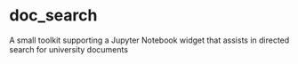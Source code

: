 # doc_search
A small toolkit supporting a Jupyter Notebook widget that assists in directed search for university documents
